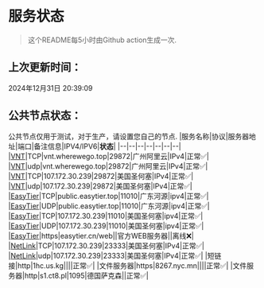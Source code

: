 # 服务状态
> 这个README每5小时由Github action生成一次.
## 上次更新时间：
2024年12月31日 20:39:09
## 公共节点状态： 
公共节点仅用于测试，对于生产，请设置您自己的节点.
|服务名称|协议|服务器地址|端口|备注信息|IPV4/IPV6|**状态**|
|--|--|--|--|--|--|--|
|[VNT](https://github.com/vnt-dev/vnt)|TCP|vnt.wherewego.top|29872|广州阿里云|IPv4|正常✅|
|[VNT](https://github.com/vnt-dev/vnt)|udp|vnt.wherewego.top|29872|广州阿里云|IPv4|正常✅|
|[VNT](https://github.com/vnt-dev/vnt)|TCP|107.172.30.239|29872|美国圣何塞|IPv4|正常✅|
|[VNT](https://github.com/vnt-dev/vnt)|udp|107.172.30.239|29872|美国圣何塞|IPv4|正常✅|
|[EasyTier](https://github.com/EasyTier/EasyTier)|TCP|public.easytier.top|11010|广东河源|ipv4|正常✅|
|[EasyTier](https://github.com/EasyTier/EasyTier)|UDP|public.easytier.top|11010|广东河源|ipv4|正常✅|
|[EasyTier](https://github.com/EasyTier/EasyTier)|TCP|107.172.30.239|11010|美国圣何塞|ipv4|正常✅|
|[EasyTier](https://github.com/EasyTier/EasyTier)|UDP|107.172.30.239|11010|美国圣何塞|ipv4|正常✅|
|[EasyTier](https://github.com/EasyTier/EasyTier)|https|easytier.cn/web||官方WEB服务器||离线❌|
|[NetLink](https://github.com/rustp2p/NetLink)|TCP|107.172.30.239|23333|美国圣何塞|IPv4|正常✅|
|[NetLink](https://github.com/rustp2p/NetLink)|udp|107.172.30.239|23333|美国圣何塞|IPv4|正常✅|
|短链接|http|1hc.us.kg||||正常✅|
|文件服务器|https|8267.nyc.mn||||正常✅|
|文件服务器|http|s1.ct8.pl|1095|德国萨克森||正常✅|
